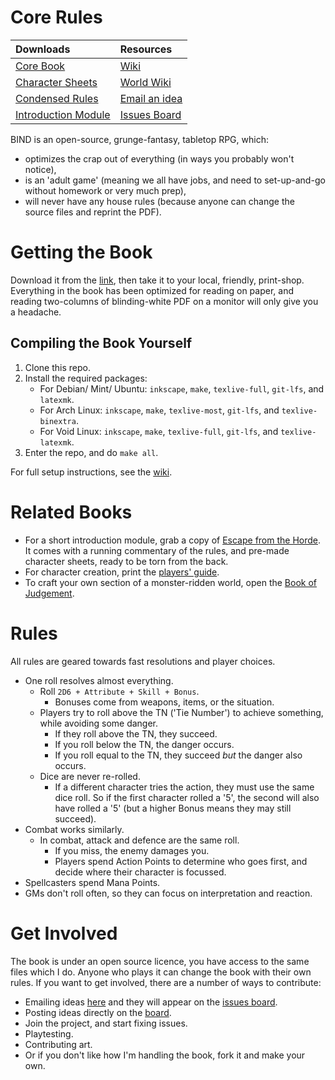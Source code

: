 # Core Rules

|             Downloads                |         Resources             |
|:-------------------------------------|:------------------------------|
| [Core Book][core download]           | [Wiki][wiki]                  | 
| [Character Sheets][resources]        | [World Wiki][fenwiki]         |
| [Condensed Rules][rules summary]     | [Email an idea][issues email] |
| [Introduction Module][intro module]  | [Issues Board][board]         |


BIND is an open-source, grunge-fantasy, tabletop RPG, which:

- optimizes the crap out of everything (in ways you probably won't notice),
- is an 'adult game' (meaning we all have jobs, and need to set-up-and-go without homework or very much prep),
- will never have any house rules (because anyone can change the source files and reprint the PDF).

# Getting the Book

Download it from the [link][core download], then take it to your local, friendly, print-shop.
Everything in the book has been optimized for reading on paper, and reading two-columns of blinding-white PDF on a monitor will only give you a headache.

## Compiling the Book Yourself

1. Clone this repo.
1. Install the required packages:
    * For Debian/ Mint/ Ubuntu: `inkscape`, `make`, `texlive-full`, `git-lfs`, and `latexmk`.
    * For Arch Linux: `inkscape`, `make`, `texlive-most`, `git-lfs`, and `texlive-binextra`.
    * For Void Linux: `inkscape`, `make`, `texlive-full`, `git-lfs`, and `texlive-latexmk`.
1. Enter the repo, and do `make all`.

For full setup instructions, see the [wiki][compiling].

# Related Books

- For a short introduction module, grab a copy of [Escape from the Horde][intro module].  It comes with a running commentary of the rules, and pre-made character sheets, ready to be torn from the back.
- For character creation, print the [players' guide][stories].
- To craft your own section of a monster-ridden world, open the [Book of Judgement][judgement].

# Rules

All rules are geared towards fast resolutions and player choices.

- One roll resolves almost everything.
    * Roll `2D6 + Attribute + Skill + Bonus`.
        - Bonuses come from weapons, items, or the situation.
    * Players try to roll above the TN ('Tie Number') to achieve something, while avoiding some danger.
        - If they roll above the TN, they succeed.
        - If you roll below the TN, the danger occurs.
        - If you roll equal to the TN, they succeed *but* the danger also occurs.
    * Dice are never re-rolled.
        - If a different character tries the action, they must use the same dice roll.  So if the first character rolled a '5', the second will also have rolled a '5' (but a higher Bonus means they may still succeed).
- Combat works similarly.
    * In combat, attack and defence are the same roll.
        - If you miss, the enemy damages you.
        - Players spend Action Points to determine who goes first, and decide where their character is focussed.
- Spellcasters spend Mana Points.
- GMs don't roll often, so they can focus on interpretation and reaction.

# Get Involved

The book is under an open source licence, you have access to the same files which I do.
Anyone who plays it can change the book with their own rules.
If you want to get involved, there are a number of ways to contribute:

- Emailing ideas [here][issues email] and they will appear on the [issues board][board].
- Posting ideas directly on the [board][board].
- Join the project, and start fixing issues.
- Playtesting.
- Contributing art.
- Or if you don't like how I'm handling the book, fork it and make your own.

[compiling]: https://gitlab.com/bindrpg/core/-/wikis/dev/Compiling
[core download]: https://gitlab.com/bindrpg/core/-/jobs/artifacts/master/raw/Core_Rules.pdf?job=build
[resources]: https://gitlab.com/bindrpg/config/-/jobs/artifacts/master/raw/resources.pdf?job=build
[wiki]: https://gitlab.com/bindrpg/core/-/wikis/home
[aif]: https://gitlab.com/bindrpg/aif
[board]: https://gitlab.com/bindrpg/core/issues
[issues email]: mailto:incoming+bindrpg-core-16324687-issue-@incoming.gitlab.com
[rules summary]: https://gitlab.com/bindrpg/config/-/jobs/artifacts/master/raw/booklet.pdf?job=build
[intro module]: https://gitlab.com/bindrpg/oneshot/-/jobs/artifacts/master/raw/oneshot_horde_escape.pdf?job=build
[stories]: https://gitlab.com/bindrpg/stories/-/jobs/artifacts/master/raw/stories.pdf?job=build
[fenwiki]: https://gitlab.com/bindrpg/aif/-/wikis/home
[judgement]: https://gitlab.com/bindrpg/judgement/-/jobs/artifacts/master/raw/judgement.pdf?job=build

